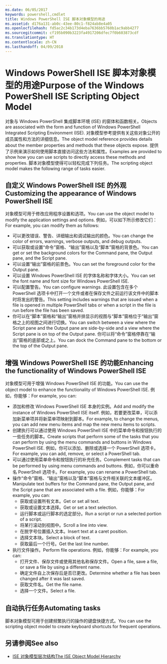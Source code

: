 ```yaml
---
ms.date: 06/05/2017
keywords: powershell,cmdlet
title: Windows PowerShell ISE 脚本对象模型的用途
ms.assetid: d176a131-ab0c-43ee-80c1-f824ab8e4a05
ms.openlocfilehash: fd5ac2c34b173d4eba7636bb5760b1ac9abb4277
ms.sourcegitcommit: cf195b090b3223fa4917206dfec7f0b603873cdf
ms.translationtype: HT
ms.contentlocale: zh-CN
ms.lasthandoff: 04/09/2018
---
```

# <a name="purpose-of-the-windows-powershell-ise-scripting-object-model"></a><span data-ttu-id="b9cb5-103">Windows PowerShell ISE 脚本对象模型的用途</span><span class="sxs-lookup"><span data-stu-id="b9cb5-103">Purpose of the Windows PowerShell ISE Scripting Object Model</span></span>

<span data-ttu-id="b9cb5-104">对象与 Windows PowerShell 集成脚本环境 (ISE) 的窗体和函数相关。</span><span class="sxs-lookup"><span data-stu-id="b9cb5-104">Objects are associated with the form and function of Windows PowerShell Integrated Scripting Environment (ISE).</span></span> <span data-ttu-id="b9cb5-105">对象模型参考提供有关这些对象公开的成员属性和方法的详细信息。</span><span class="sxs-lookup"><span data-stu-id="b9cb5-105">The object model reference provides details about the member properties and methods that these objects expose.</span></span> <span data-ttu-id="b9cb5-106">提供了示例来演示如何使用脚本直接访问这些方法和属性。</span><span class="sxs-lookup"><span data-stu-id="b9cb5-106">Examples are provided to show how you can use scripts to directly access these methods and properties.</span></span> <span data-ttu-id="b9cb5-107">脚本对象模型使得可以轻松完成下列任务。</span><span class="sxs-lookup"><span data-stu-id="b9cb5-107">The scripting object model makes the following range of tasks easier.</span></span>

## <a name="customizing-the-appearance-of-windows-powershell-ise"></a><span data-ttu-id="b9cb5-108">自定义 Windows PowerShell ISE 的外观</span><span class="sxs-lookup"><span data-stu-id="b9cb5-108">Customizing the appearance of Windows PowerShell ISE</span></span>

<span data-ttu-id="b9cb5-109">对象模型可用于修改应用程序设置和选项。</span><span class="sxs-lookup"><span data-stu-id="b9cb5-109">You can use the object model to modify the application settings and options.</span></span> <span data-ttu-id="b9cb5-110">例如，可以如下所示修改它们：</span><span class="sxs-lookup"><span data-stu-id="b9cb5-110">For example, you can modify them as follows:</span></span>

- <span data-ttu-id="b9cb5-111">可以更改错误、警告、详细输出和调试输出的颜色。</span><span class="sxs-lookup"><span data-stu-id="b9cb5-111">You can change the color of errors, warnings, verbose outputs, and debug outputs.</span></span>
- <span data-ttu-id="b9cb5-112">可以获取或设置“命令”窗格、“输出”窗格以及“脚本”窗格的背景色。</span><span class="sxs-lookup"><span data-stu-id="b9cb5-112">You can get or set the background colors for the Command pane, the Output pane, and the Script pane.</span></span>
- <span data-ttu-id="b9cb5-113">可以设置“输出”窗格的前景色。</span><span class="sxs-lookup"><span data-stu-id="b9cb5-113">You can set the foreground color for the Output pane.</span></span>
- <span data-ttu-id="b9cb5-114">可以设置 Windows PowerShell ISE 的字体名称和字体大小。</span><span class="sxs-lookup"><span data-stu-id="b9cb5-114">You can set the font name and font size for Windows PowerShell ISE.</span></span>
- <span data-ttu-id="b9cb5-115">可以配置警告。</span><span class="sxs-lookup"><span data-stu-id="b9cb5-115">You can configure warnings.</span></span> <span data-ttu-id="b9cb5-116">此设置包含在多个 PowerShell 选项卡中打开一个文件或者在保存文件之前运行该文件中的脚本时将发出的警告。</span><span class="sxs-lookup"><span data-stu-id="b9cb5-116">This setting includes warnings that are issued when a file is opened in multiple PowerShell tabs or when a script in the file is run before the file has been saved.</span></span>
- <span data-ttu-id="b9cb5-117">你可以在“脚本”窗格和“输出”窗格并排显示的视图与“脚本”窗格位于“输出”窗格之上的视图之间进行切换。</span><span class="sxs-lookup"><span data-stu-id="b9cb5-117">You can switch between a view where the Script pane and the Output pane are side-by-side and a view where the Script pane is on top of the Output pane.</span></span> <span data-ttu-id="b9cb5-118">你可以将“命令”窗格停靠在“输出”窗格的底部或之上。</span><span class="sxs-lookup"><span data-stu-id="b9cb5-118">You can dock the Command pane to the bottom or the top of the Output pane.</span></span>

## <a name="enhancing-the-functionality-of-windows-powershell-ise"></a><span data-ttu-id="b9cb5-119">增强 Windows PowerShell ISE 的功能</span><span class="sxs-lookup"><span data-stu-id="b9cb5-119">Enhancing the functionality of Windows PowerShell ISE</span></span>

<span data-ttu-id="b9cb5-120">对象模型可用于增强 Windows PowerShell ISE 的功能。</span><span class="sxs-lookup"><span data-stu-id="b9cb5-120">You can use the object model to enhance the functionality of Windows PowerShell ISE.</span></span> <span data-ttu-id="b9cb5-121">例如，你能够：</span><span class="sxs-lookup"><span data-stu-id="b9cb5-121">For example, you can:</span></span>

- <span data-ttu-id="b9cb5-122">添加和修改 Windows PowerShell ISE 本身的实例。</span><span class="sxs-lookup"><span data-stu-id="b9cb5-122">Add and modify the instance of Windows PowerShell ISE itself.</span></span> <span data-ttu-id="b9cb5-123">例如，若要更改菜单，可以添加新菜单项并将新菜单项映射到脚本。</span><span class="sxs-lookup"><span data-stu-id="b9cb5-123">For example, to change the menus, you can add new menu items and map the new menu items to scripts.</span></span>
- <span data-ttu-id="b9cb5-124">创建执行可以通过使用 Windows PowerShell ISE 中的菜单命令和按钮执行的一些任务的脚本。</span><span class="sxs-lookup"><span data-stu-id="b9cb5-124">Create scripts that perform some of the tasks that you can perform by using the menu commands and buttons in Windows PowerShell ISE.</span></span> <span data-ttu-id="b9cb5-125">例如，你可以添加、删除或选择一个 PowerShell 选项卡。</span><span class="sxs-lookup"><span data-stu-id="b9cb5-125">For example, you can add, remove, or select a PowerShell tab.</span></span>
- <span data-ttu-id="b9cb5-126">可以通过使用菜单命令和按钮执行的补充任务。</span><span class="sxs-lookup"><span data-stu-id="b9cb5-126">Complement tasks that can be performed by using menu commands and buttons.</span></span> <span data-ttu-id="b9cb5-127">例如，你可以重命名 PowerShell 选项卡。</span><span class="sxs-lookup"><span data-stu-id="b9cb5-127">For example, you can rename a PowerShell tab.</span></span>
- <span data-ttu-id="b9cb5-128">操作“命令”窗格、“输出”窗格以及“脚本”窗格与文件相关联的文本缓冲区。</span><span class="sxs-lookup"><span data-stu-id="b9cb5-128">Manipulate text buffers for the Command pane, the Output pane, and the Script pane that are associated with a file.</span></span> <span data-ttu-id="b9cb5-129">例如，你能够：</span><span class="sxs-lookup"><span data-stu-id="b9cb5-129">For example, you can:</span></span>
  - <span data-ttu-id="b9cb5-130">获取或设置所有文本。</span><span class="sxs-lookup"><span data-stu-id="b9cb5-130">Get or set all text.</span></span>
  - <span data-ttu-id="b9cb5-131">获取或设置文本选择。</span><span class="sxs-lookup"><span data-stu-id="b9cb5-131">Get or set a text selection.</span></span>
  - <span data-ttu-id="b9cb5-132">运行脚本或运行脚本的选定部分。</span><span class="sxs-lookup"><span data-stu-id="b9cb5-132">Run a script or run a selected portion of a script.</span></span>
  - <span data-ttu-id="b9cb5-133">将某行滚动到视图中。</span><span class="sxs-lookup"><span data-stu-id="b9cb5-133">Scroll a line into view.</span></span>
  - <span data-ttu-id="b9cb5-134">在脱字号位置插入文本。</span><span class="sxs-lookup"><span data-stu-id="b9cb5-134">Insert text at a caret position.</span></span>
  - <span data-ttu-id="b9cb5-135">选择文本块。</span><span class="sxs-lookup"><span data-stu-id="b9cb5-135">Select a block of text.</span></span>
  - <span data-ttu-id="b9cb5-136">获取最后一个行号。</span><span class="sxs-lookup"><span data-stu-id="b9cb5-136">Get the last line number.</span></span>
- <span data-ttu-id="b9cb5-137">执行文件操作。</span><span class="sxs-lookup"><span data-stu-id="b9cb5-137">Perform file operations.</span></span> <span data-ttu-id="b9cb5-138">例如，你能够：</span><span class="sxs-lookup"><span data-stu-id="b9cb5-138">For example, you can:</span></span>
  - <span data-ttu-id="b9cb5-139">打开文件、保存文件或使用其他名称保存文件。</span><span class="sxs-lookup"><span data-stu-id="b9cb5-139">Open a file, save a file, or save a file by using a different name.</span></span>
  - <span data-ttu-id="b9cb5-140">确定文件自上次保存后是否已更改。</span><span class="sxs-lookup"><span data-stu-id="b9cb5-140">Determine whether a file has been changed after it was last saved.</span></span>
  - <span data-ttu-id="b9cb5-141">获取文件名。</span><span class="sxs-lookup"><span data-stu-id="b9cb5-141">Get the file name.</span></span>
  - <span data-ttu-id="b9cb5-142">选择一个文件。</span><span class="sxs-lookup"><span data-stu-id="b9cb5-142">Select a file.</span></span>

## <a name="automating-tasks"></a><span data-ttu-id="b9cb5-143">自动执行任务</span><span class="sxs-lookup"><span data-stu-id="b9cb5-143">Automating tasks</span></span>

<span data-ttu-id="b9cb5-144">脚本对象模型可用于创建频繁执行的操作的键盘快捷方式。</span><span class="sxs-lookup"><span data-stu-id="b9cb5-144">You can use the scripting object model to create keyboard shortcuts for frequent operations.</span></span>

## <a name="see-also"></a><span data-ttu-id="b9cb5-145">另请参阅</span><span class="sxs-lookup"><span data-stu-id="b9cb5-145">See also</span></span>

- [<span data-ttu-id="b9cb5-146">ISE 对象模型层次结构</span><span class="sxs-lookup"><span data-stu-id="b9cb5-146">The ISE Object Model Hierarchy</span></span>](The-ISE-Object-Model-Hierarchy.md)